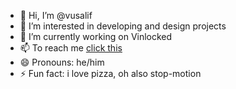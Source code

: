 - 👋 Hi, I’m @vusalif
- 👀 I’m interested in developing and design projects
- 🌱 I’m currently working on Vinlocked
- 📫 To reach me [click this](https://read.cv/imranli)
- 😄 Pronouns: he/him
- ⚡ Fun fact: i love pizza, oh also stop-motion

<!---
vusalif/vusalif is a ✨ special ✨ repository because its `README.md` (this file) appears on your GitHub profile.
You can click the Preview link to take a look at your changes.
--->
